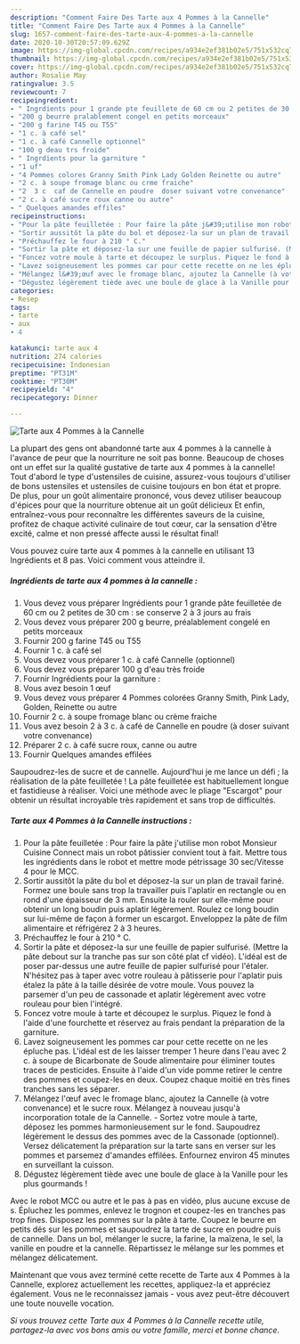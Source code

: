 ```yaml
---
description: "Comment Faire Des Tarte aux 4 Pommes à la Cannelle"
title: "Comment Faire Des Tarte aux 4 Pommes à la Cannelle"
slug: 1657-comment-faire-des-tarte-aux-4-pommes-a-la-cannelle
date: 2020-10-30T20:57:09.629Z
image: https://img-global.cpcdn.com/recipes/a934e2ef381b02e5/751x532cq70/tarte-aux-4-pommes-a-la-cannelle-photo-principale-de-la-recette.jpg
thumbnail: https://img-global.cpcdn.com/recipes/a934e2ef381b02e5/751x532cq70/tarte-aux-4-pommes-a-la-cannelle-photo-principale-de-la-recette.jpg
cover: https://img-global.cpcdn.com/recipes/a934e2ef381b02e5/751x532cq70/tarte-aux-4-pommes-a-la-cannelle-photo-principale-de-la-recette.jpg
author: Rosalie May
ratingvalue: 3.5
reviewcount: 7
recipeingredient:
- " Ingrdients pour 1 grande pte feuillete de 60 cm ou 2 petites de 30 cm  se conserve 2  3 jours au frais"
- "200 g beurre pralablement congel en petits morceaux"
- "200 g farine T45 ou T55"
- "1 c. à café sel"
- "1 c. à café Cannelle optionnel"
- "100 g deau trs froide"
- " Ingrdients pour la garniture "
- "1 uf"
- "4 Pommes colores Granny Smith Pink Lady Golden Reinette ou autre"
- "2 c. à soupe fromage blanc ou crme fraiche"
- "2  3 c  caf de Cannelle en poudre  doser suivant votre convenance"
- "2 c. à café sucre roux canne ou autre"
- " Quelques amandes effiles"
recipeinstructions:
- "Pour la pâte feuilletée : Pour faire la pâte j&#39;utilise mon robot Monsieur Cuisine Connect mais un robot pâtissier convient tout à fait. Mettre tous les ingrédients dans le robot et mettre mode pétrissage 30 sec/Vitesse 4 pour le MCC."
- "Sortir aussitôt la pâte du bol et déposez-la sur un plan de travail fariné. Formez une boule sans trop la travailler puis l&#39;aplatir en rectangle ou en rond d&#39;une épaisseur de 3 mm. Ensuite la rouler sur elle-même pour obtenir un long boudin puis aplatir légèrement. Roulez ce long boudin sur lui-même de façon à former un escargot. Enveloppez la pâte de film alimentaire et réfrigérez 2 à 3 heures."
- "Préchauffez le four à 210 ° C."
- "Sortir la pâte et déposez-la sur une feuille de papier sulfurisé. (Mettre la pâte debout sur la tranche pas sur son côté plat cf vidéo). L&#39;idéal est de poser par-dessus une autre feuille de papier sulfurisé pour l&#39;étaler. N&#39;hésitez pas à taper avec votre rouleau à pâtisserie pour l&#39;aplatir puis étalez la pâte à la taille désirée de votre moule. Vous pouvez la parsemer d&#39;un peu de cassonade et aplatir légèrement avec votre rouleau pour bien l&#39;intégré."
- "Foncez votre moule à tarte et découpez le surplus. Piquez le fond à l&#39;aide d&#39;une fourchette et réservez au frais pendant la préparation de la garniture."
- "Lavez soigneusement les pommes car pour cette recette on ne les épluche pas. L&#39;idéal est de les laisser tremper 1 heure dans l&#39;eau avec 2 c. à soupe de Bicarbonate de Soude alimentaire pour éliminer toutes traces de pesticides. Ensuite à l&#39;aide d&#39;un vide pomme retirer le centre des pommes et coupez-les en deux. Coupez chaque moitié en très fines tranches sans les séparer."
- "Mélangez l&#39;œuf avec le fromage blanc, ajoutez la Cannelle (à votre convenance) et le sucre roux. Mélangez à nouveau jusqu&#39;à incorporation totale de la Cannelle. Sortez votre moule à tarte, déposez les pommes harmonieusement sur le fond. Saupoudrez légèrement le dessus des pommes avec de la Cassonade (optionnel). Versez délicatement la préparation sur la tarte sans en verser sur les pommes et parsemez d&#39;amandes effilées. Enfournez environ 45 minutes en surveillant la cuisson."
- "Dégustez légèrement tiède avec une boule de glace à la Vanille pour les plus gourmands !"
categories:
- Resep
tags:
- tarte
- aux
- 4

katakunci: tarte aux 4 
nutrition: 274 calories
recipecuisine: Indonesian
preptime: "PT31M"
cooktime: "PT30M"
recipeyield: "4"
recipecategory: Dinner

---
```



![Tarte aux 4 Pommes à la Cannelle](https://img-global.cpcdn.com/recipes/a934e2ef381b02e5/751x532cq70/tarte-aux-4-pommes-a-la-cannelle-photo-principale-de-la-recette.jpg)

La plupart des gens ont abandonné tarte aux 4 pommes à la cannelle à l'avance de peur que la nourriture ne soit pas bonne. Beaucoup de choses ont un effet sur la qualité gustative de tarte aux 4 pommes à la cannelle! Tout d'abord le type d'ustensiles de cuisine, assurez-vous toujours d'utiliser de bons ustensiles et ustensiles de cuisine toujours en bon état et propre. De plus, pour un goût alimentaire prononcé, vous devez utiliser beaucoup d'épices pour que la nourriture obtenue ait un goût délicieux Et enfin, entraînez-vous pour reconnaître les différentes saveurs de la cuisine, profitez de chaque activité culinaire de tout cœur, car la sensation d'être excité, calme et non pressé affecte aussi le résultat final!

<!--inarticleads1-->

Vous pouvez cuire tarte aux 4 pommes à la cannelle en utilisant 13 Ingrédients et 8 pas. Voici comment vous atteindre il.

##### Ingrédients de tarte aux 4 pommes à la cannelle :

1. Vous devez vous préparer  Ingrédients pour 1 grande pâte feuilletée de 60 cm ou 2 petites de 30 cm : se conserve 2 à 3 jours au frais
1. Vous devez vous préparer 200 g beurre, préalablement congelé en petits morceaux
1. Fournir 200 g farine T45 ou T55
1. Fournir 1 c. à café sel
1. Vous devez vous préparer 1 c. à café Cannelle (optionnel)
1. Vous devez vous préparer 100 g d&#39;eau très froide
1. Fournir  Ingrédients pour la garniture :
1. Vous avez besoin 1 œuf
1. Vous devez vous préparer 4 Pommes colorées Granny Smith, Pink Lady, Golden, Reinette ou autre
1. Fournir 2 c. à soupe fromage blanc ou crème fraiche
1. Vous avez besoin 2 à 3 c. à café de Cannelle en poudre (à doser suivant votre convenance)
1. Préparer 2 c. à café sucre roux, canne ou autre
1. Fournir  Quelques amandes effilées


Saupoudrez-les de sucre et de cannelle. Aujourd&#39;hui je me lance un défi ; la réalisation de la pâte feuilletée ! La pâte feuilletée est habituellement longue et fastidieuse à réaliser. Voici une méthode avec le pliage &#34;Escargot&#34; pour obtenir un résultat incroyable très rapidement et sans trop de difficultés. 

<!--inarticleads2-->

##### Tarte aux 4 Pommes à la Cannelle instructions :

1. Pour la pâte feuilletée : Pour faire la pâte j&#39;utilise mon robot Monsieur Cuisine Connect mais un robot pâtissier convient tout à fait. Mettre tous les ingrédients dans le robot et mettre mode pétrissage 30 sec/Vitesse 4 pour le MCC.
1. Sortir aussitôt la pâte du bol et déposez-la sur un plan de travail fariné. Formez une boule sans trop la travailler puis l&#39;aplatir en rectangle ou en rond d&#39;une épaisseur de 3 mm. Ensuite la rouler sur elle-même pour obtenir un long boudin puis aplatir légèrement. Roulez ce long boudin sur lui-même de façon à former un escargot. Enveloppez la pâte de film alimentaire et réfrigérez 2 à 3 heures.
1. Préchauffez le four à 210 ° C.
1. Sortir la pâte et déposez-la sur une feuille de papier sulfurisé. (Mettre la pâte debout sur la tranche pas sur son côté plat cf vidéo). L&#39;idéal est de poser par-dessus une autre feuille de papier sulfurisé pour l&#39;étaler. N&#39;hésitez pas à taper avec votre rouleau à pâtisserie pour l&#39;aplatir puis étalez la pâte à la taille désirée de votre moule. Vous pouvez la parsemer d&#39;un peu de cassonade et aplatir légèrement avec votre rouleau pour bien l&#39;intégré.
1. Foncez votre moule à tarte et découpez le surplus. Piquez le fond à l&#39;aide d&#39;une fourchette et réservez au frais pendant la préparation de la garniture.
1. Lavez soigneusement les pommes car pour cette recette on ne les épluche pas. L&#39;idéal est de les laisser tremper 1 heure dans l&#39;eau avec 2 c. à soupe de Bicarbonate de Soude alimentaire pour éliminer toutes traces de pesticides. Ensuite à l&#39;aide d&#39;un vide pomme retirer le centre des pommes et coupez-les en deux. Coupez chaque moitié en très fines tranches sans les séparer.
1. Mélangez l&#39;œuf avec le fromage blanc, ajoutez la Cannelle (à votre convenance) et le sucre roux. Mélangez à nouveau jusqu&#39;à incorporation totale de la Cannelle. - Sortez votre moule à tarte, déposez les pommes harmonieusement sur le fond. Saupoudrez légèrement le dessus des pommes avec de la Cassonade (optionnel). Versez délicatement la préparation sur la tarte sans en verser sur les pommes et parsemez d&#39;amandes effilées. Enfournez environ 45 minutes en surveillant la cuisson.
1. Dégustez légèrement tiède avec une boule de glace à la Vanille pour les plus gourmands !


Avec le robot MCC ou autre et le pas à pas en vidéo, plus aucune excuse de s. Épluchez les pommes, enlevez le trognon et coupez-les en tranches pas trop fines. Disposez les pommes sur la pâte à tarte. Coupez le beurre en petits dés sur les pommes et saupoudrez la tarte de sucre en poudre puis de cannelle. Dans un bol, mélanger le sucre, la farine, la maïzena, le sel, la vanille en poudre et la cannelle. Répartissez le mélange sur les pommes et mélangez délicatement. 

<!--inarticleads1-->

<p>
Maintenant que vous avez terminé cette recette de Tarte aux 4 Pommes à la Cannelle, explorez actuellement les recettes, appliquez-la et appréciez également. Vous ne le reconnaissez jamais - vous avez peut-être découvert une toute nouvelle vocation.
</p>

<p>
<i>Si vous trouvez cette Tarte aux 4 Pommes à la Cannelle recette utile, partagez-la avec vos bons amis ou votre famille, merci et bonne chance.</i>
</p>
